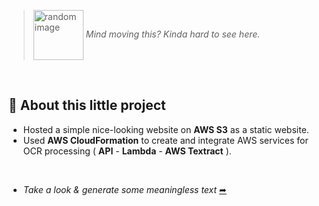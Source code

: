 > <img 
    src="https://drive.google.com/uc?export=view&id=1CXKRvxH0vwgDIdER0FuX6NDAdMKHk78m" 
    alt="random image" 
    width="80px" 
    align="center" 
    style="vertical-align: middle;"
  /> 
  _Mind moving this? Kinda hard to see here._

<BR>

## 👀 About this little project
- Hosted a simple nice-looking website on __AWS S3__ as a static website.
- Used __AWS CloudFormation__ to create and integrate AWS services for OCR processing ( __API__ - __Lambda__ - __AWS Textract__ ).

<BR>

- _Take a look & generate some meaningless text_ [➦](http://ocr-light-website.s3-website-us-east-1.amazonaws.com)
